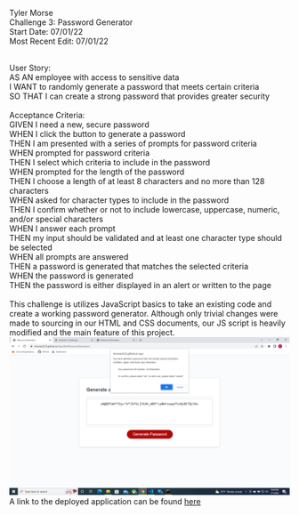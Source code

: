 Tyler Morse<br>
Challenge 3: Password Generator<br>
Start Date: 07/01/22<br>
Most Recent Edit: 07/01/22<br>

<br>
User Story:<br>
AS AN employee with access to sensitive data<br>
I WANT to randomly generate a password that meets certain criteria<br>
SO THAT I can create a strong password that provides greater security<br>
<br>
Acceptance Criteria:<br>
GIVEN I need a new, secure password<br>
WHEN I click the button to generate a password<br>
THEN I am presented with a series of prompts for password criteria<br>
WHEN prompted for password criteria<br>
THEN I select which criteria to include in the password<br>
WHEN prompted for the length of the password<br>
THEN I choose a length of at least 8 characters and no more than 128 characters<br>
WHEN asked for character types to include in the password<br>
THEN I confirm whether or not to include lowercase, uppercase, numeric, and/or special characters<br>
WHEN I answer each prompt<br>
THEN my input should be validated and at least one character type should be selected<br>
WHEN all prompts are answered<br>
THEN a password is generated that matches the selected criteria<br>
WHEN the password is generated<br>
THEN the password is either displayed in an alert or written to the page<br>
<br>
This challenge is utilizes JavaScript basics to take an existing code and create a working password generator. Although only trivial changes were made to sourcing in our HTML and CSS documents, our JS script is heavily modified and the main feature of this project.
<img src="assets/images/screenshot.png" alt="A screenshot of the deployed application">
A link to the deployed application can be found <a href="https://tmorse2222.github.io/SpecifiedPasswordGenerator/">here</a>